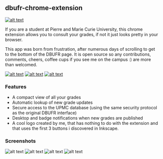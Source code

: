 
## dbufr-chrome-extension

[![alt text](https://kuoa.github.io/dbufr-chrome-extension/images/icon256.png "dbufr-chrome-extension")](https://kuoa.github.io/dbufr-chrome-extension)


 If you are a student at Pierre and Marie Curie University, this chrome extension allows you to consult your grades, if not it just looks pretty in your browser.

This app was born from frustration, after numerous days of scrolling to get to the bottom of the DBUFR page.
It is open source so any contributions, comments, cheers, coffee cups if you see me on the campus :) are more than welcomed.

[![alt text](https://img.shields.io/chrome-web-store/v/kcinicchakadpomogbdgimgmjicbkmgf "chrome store")](https://chrome.google.com/webstore/detail/dbufr/kcinicchakadpomogbdgimgmjicbkmgf?authuser=1) [![alt text](https://img.shields.io/chrome-web-store/users/kcinicchakadpomogbdgimgmjicbkmgf "chrome store")](https://chrome.google.com/webstore/detail/dbufr/kcinicchakadpomogbdgimgmjicbkmgf?authuser=1)  [![alt text](https://img.shields.io/chrome-web-store/rating/kcinicchakadpomogbdgimgmjicbkmgf "chrome store")](https://chrome.google.com/webstore/detail/dbufr/kcinicchakadpomogbdgimgmjicbkmgf?authuser=1)

### Features
* A compact view of all your grades
* Automatic lookup of new grade updates
* Secure access to the UPMC database (using the same security protocol as the original DBUFR interface)
* Desktop and badge notifications when new grades are published
* A cool logo created by me, that has nothing to do with the extension and that uses the first 3 buttons i discovered in Inkscape.

### Screenshots

![alt text](https://kuoa.github.io/dbufr-chrome-extension/images/scheenshot1.png)
![alt text](https://kuoa.github.io/dbufr-chrome-extension/images/scheenshot3.png)
![alt text](https://kuoa.github.io/dbufr-chrome-extension/images/scheenshot2.png)
![alt text](https://kuoa.github.io/dbufr-chrome-extension/images/scheenshot4.png)
